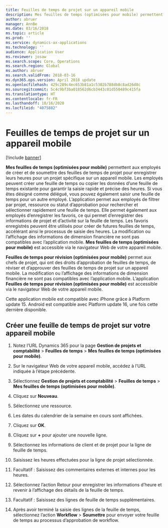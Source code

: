 ```yaml
---
title: Feuilles de temps de projet sur un appareil mobile
description: Mes feuilles de temps (optimisées pour mobile) permettent aux employés de créer et de soumettre des feuilles de temps de projet pour enregistrer les heures pour un projet spécifique sur un appareil mobile.
author: abruer
manager: AnnBe
ms.date: 03/16/2018
ms.topic: article
ms.prod: ''
ms.service: dynamics-ax-applications
ms.technology: ''
audience: Application User
ms.reviewer: josaw
ms.search.scope: Core, Operations
ms.search.region: Global
ms.author: abruer
ms.search.validFrom: 2018-03-16
ms.dyn365.ops.version: April 2018 update
ms.openlocfilehash: 429c289c4ec653b81a1c5302b788db8c8ad26d8c
ms.sourcegitcommit: 5c4c9bf3ba018562d6cb3443c01d550489c415fa
ms.translationtype: HT
ms.contentlocale: fr-FR
ms.lasthandoff: 10/16/2020
ms.locfileid: "4075882"
---
```

# <a name="project-timesheets-on-a-mobile-device"></a>Feuilles de temps de projet sur un appareil mobile

[!include [banner](../includes/banner.md)]

**Mes feuilles de temps (optimisées pour mobile)** permettent aux employés de créer et de soumettre des feuilles de temps de projet pour enregistrer leurs heures pour un projet spécifique sur un appareil mobile. Les employés peuvent créer une feuille de temps ou copier les données d’une feuille de temps existante pour garantir la saisie rapide et précise des heures. Si vous êtes désigné comme délégué, vous pouvez également saisir une feuille de temps pour un autre employé. L’application permet aux employés de filtrer par projet, ressource ou statut d’approbation pour rechercher et sélectionner rapidement une feuille de temps. Elle permet également aux employés d’enregistrer les favoris, ce qui permet d’enregistrer des informations de projet et d’activité sur la feuille de temps. Les favoris enregistrés peuvent être utilisés pour créer de futures feuilles de temps, accélérant ainsi le processus de saisie des heures. La modification ou l’affichage des informations de dimension financière ne sont pas compatibles avec l’application mobile. **Mes feuilles de temps (optimisées pour mobile)** est accessible via le navigateur Web de votre appareil mobile.

**Feuilles de temps pour révision (optimisées pour mobile)** permet aux chefs de projet, qui ont des droits d’approbation de feuilles de temps, de réviser et d’approuver des feuilles de temps de projet sur un appareil mobile. La modification ou l’affichage des informations de dimension financière ne sont pas compatibles avec l’application mobile. L’application **Feuilles de temps pour révision (optimisées pour mobile)** est accessible via le navigateur Web de votre appareil mobile.

Cette application mobile est compatible avec iPhone grâce à Platform update 15.
Android est compatible avec Platform update 16, une fois cette dernière disponible.

## <a name="create-a-project-timesheet-on-your-mobile-device"></a>Créer une feuille de temps de projet sur votre appareil mobile

1.  Notez l’URL Dynamics 365 pour la page **Gestion de projets et comptabilité** \> **Feuilles de temps** \> **Mes feuilles de temps (optimisées pour mobile)**.

2.  Sur le navigateur Web de votre appareil mobile, accédez à l’URL indiquée à l’étape précédente.
 
3.  Sélectionnez **Gestion de projets et comptabilité** \> **Feuilles de temps** \> **Mes feuilles de temps (optimisées pour mobile)**.

4.  Cliquez sur **Nouveau**.

5.  Sélectionnez une ressource.

6.  Les dates du calendrier de la semaine en cours sont affichées.

7.  Cliquez sur **OK**.

8.  Cliquez sur **+** pour ajouter une nouvelle ligne.

9.  Sélectionnez les informations de client et de projet pour la ligne de feuille de temps.

10. Saisissez les heures effectuées pour la ligne de projet sélectionnée.

11. Facultatif : Saisissez des commentaires externes et internes pour les heures.

12. Sélectionnez l’action Retour pour enregistrer les informations d’heure et revenir à l’affichage des détails de la feuille de temps.

13. Facultatif : Saisissez des lignes de feuille de temps supplémentaires.

14. Après avoir terminé la saisie des lignes de la feuille de temps, sélectionnez l’action **Workflow** \> **Soumettre** pour envoyer votre feuille de temps au processus d’approbation de workflow.
